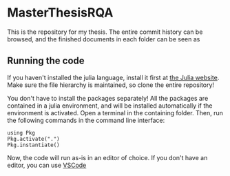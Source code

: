 # MasterThesisRQA
This is the repository for my thesis. The entire commit history can be browsed, and the finished documents in each folder can be seen as 

## Running the code
If you haven't installed the julia language, install it first at [the Julia website](https://julialang.org/). Make sure the file hierarchy is maintained, so clone the entire repository!

You don't have to install the packages separately! All the packages are contained in a julia environment, and will be installed automatically if the environment is activated. Open a terminal in the containing folder. Then, run the following commands in the command line interface:

    using Pkg
    Pkg.activate(".")
    Pkg.instantiate()

Now, the code will run as-is in an editor of choice. If you don't have an editor, you can use [VSCode](https://code.visualstudio.com/)
